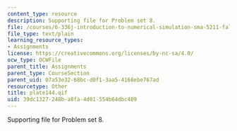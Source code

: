 ```yaml
---
content_type: resource
description: Supporting file for Problem set 8.
file: /courses/6-336j-introduction-to-numerical-simulation-sma-5211-fall-2003/39dc1327248ba8fa4d01554b64dbc409_plate144.qif
file_type: text/plain
learning_resource_types:
- Assignments
license: https://creativecommons.org/licenses/by-nc-sa/4.0/
ocw_type: OCWFile
parent_title: Assignments
parent_type: CourseSection
parent_uid: 07a53e32-68bc-d0f1-3aa5-4168ebe767ad
resourcetype: Other
title: plate144.qif
uid: 39dc1327-248b-a8fa-4d01-554b64dbc409
---
```

Supporting file for Problem set 8.